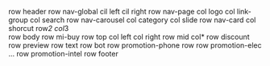 row header
    row nav-global
        cil left
        cil right
    row nav-page
        col logo
        col link-group
        col search
    row nav-carousel
        col category
        col slide
    row nav-card
        col shorcut
            row*2
        col*3    
row body
    row mi-buy
        row top
            col left
            col right
        row mid
            col*
            row discount
            row preview
            row text
        row bot
    row promotion-phone
        row
    row promotion-elec
        ...
    row promotion-intel
row footer